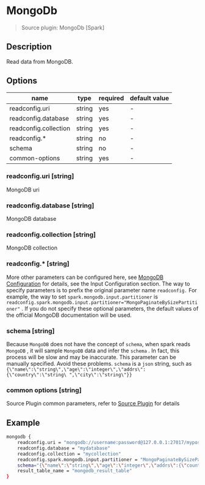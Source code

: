 # MongoDb

> Source plugin: MongoDb [Spark]

## Description

Read data from MongoDB.

## Options

| name                  | type   | required | default value |
|-----------------------| ------ |----------|---------------|
| readconfig.uri        | string | yes      | -             |
| readconfig.database   | string | yes      | -             |
| readconfig.collection | string | yes      | -             |
| readconfig.*          | string | no       | -             |
| schema                | string | no       | -             |
| common-options        | string | yes      | -             |

### readconfig.uri [string]

MongoDB uri

### readconfig.database [string]

MongoDB database

### readconfig.collection [string]

MongoDB collection

### readconfig.* [string]

More other parameters can be configured here, see [MongoDB Configuration](https://docs.mongodb.com/spark-connector/current/configuration/) for details, see the Input Configuration section. The way to specify parameters is to prefix the original parameter name `readconfig.` For example, the way to set `spark.mongodb.input.partitioner` is `readconfig.spark.mongodb.input.partitioner="MongoPaginateBySizePartitioner"` . If you do not specify these optional parameters, the default values of the official MongoDB documentation will be used.

### schema [string]

Because `MongoDB` does not have the concept of `schema`, when spark reads `MongoDB` , it will sample `MongoDB` data and infer the `schema` . In fact, this process will be slow and may be inaccurate. This parameter can be manually specified. Avoid these problems. `schema` is a `json` string, such as `{\"name\":\"string\",\"age\":\"integer\",\"addrs\":{\"country\":\"string\ ",\"city\":\"string\"}}`

### common options [string]

Source Plugin common parameters, refer to [Source Plugin](./source-plugin.md) for details

## Example

```bash
mongodb {
    readconfig.uri = "mongodb://username:password@127.0.0.1:27017/mypost"
    readconfig.database = "mydatabase"
    readconfig.collection = "mycollection"
    readconfig.spark.mongodb.input.partitioner = "MongoPaginateBySizePartitioner"
    schema="{\"name\":\"string\",\"age\":\"integer\",\"addrs\":{\"country\":\"string\",\"city\":\"string\"}}"
    result_table_name = "mongodb_result_table"
}
```
